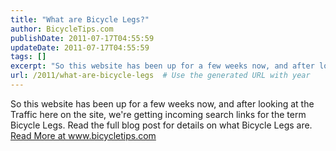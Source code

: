 ```yaml
---
title: "What are Bicycle Legs?"
author: BicycleTips.com
publishDate: 2011-07-17T04:55:59
updateDate: 2011-07-17T04:55:59
tags: []
excerpt: "So this website has been up for a few weeks now, and after looking at the Traffic here on the site, we're getting incoming search links for the term Bicycle Legs. Read the full blog post for details on what Bicycle Legs are."
url: /2011/what-are-bicycle-legs  # Use the generated URL with year
---
```

So this website has been up for a few weeks now, and after looking at the Traffic here on the site, we're getting incoming search links for the term Bicycle Legs. Read the full blog post for details on what Bicycle Legs are. <a href="https://www.bicycletips.com/tips/aid/8">Read More at www.bicycletips.com</a>
